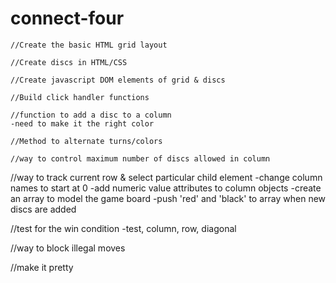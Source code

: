 # connect-four

    //Create the basic HTML grid layout

    //Create discs in HTML/CSS

    //Create javascript DOM elements of grid & discs

    //Build click handler functions

    //function to add a disc to a column
    -need to make it the right color

    //Method to alternate turns/colors

    //way to control maximum number of discs allowed in column



//way to track current row & select particular child element
-change column names to start at 0
-add numeric value attributes to column objects
-create an array to model the game board
-push 'red' and 'black' to array when new discs are added

//test for the win condition
-test, column, row, diagonal

//way to block illegal moves

//make it pretty